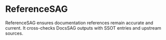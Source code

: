 # ReferenceSAG

ReferenceSAG ensures documentation references remain accurate and current. It
cross-checks DocsSAG outputs with SSOT entries and upstream sources.
